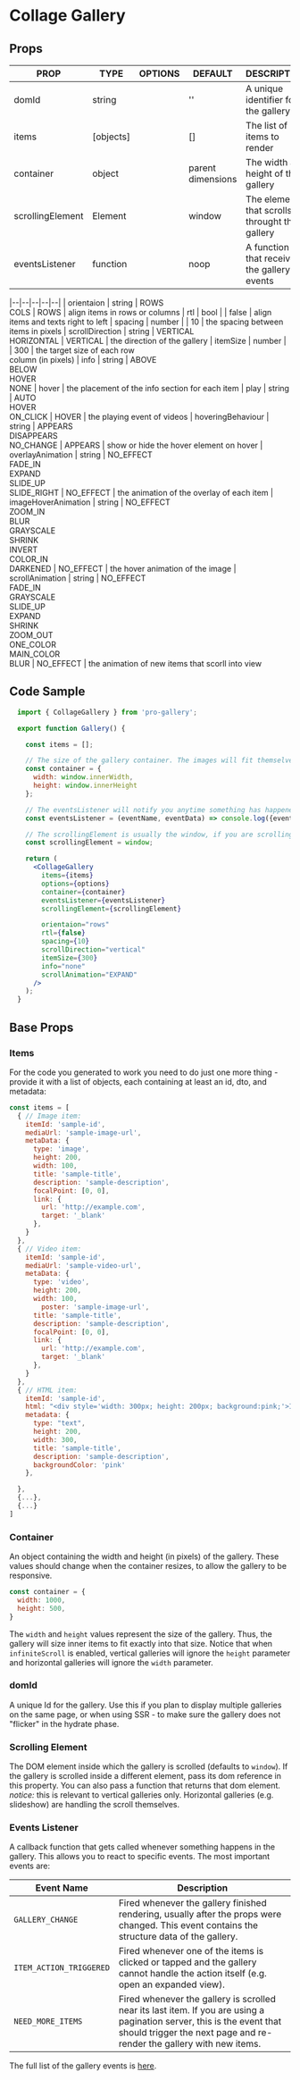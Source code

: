 # Collage Gallery

##  Props

| PROP | TYPE | OPTIONS | DEFAULT | DESCRIPTION
|--|--|--|--|--|
| domId | string | | '' | A unique identifier for the gallery
| items | [objects] | | [] | The list of items to render
| container | object | | parent dimensions | The width and height of the gallery
| scrollingElement | Element | | window | The element that scrolls throught the gallery
| eventsListener | function | | noop | A function that receives the gallery events

|--|--|--|--|--|
| orientaion | string | ROWS <br/> COLS | ROWS | align items in rows or columns
| rtl | bool | | false | align items and texts right to left
| spacing | number | | 10 | the spacing between items in pixels
| scrollDirection | string | VERTICAL <br/> HORIZONTAL | VERTICAL | the direction of the gallery
| itemSize | number | | 300 | the target size of each row <br/> column (in pixels)
| info | string | ABOVE <br/> BELOW <br/> HOVER <br/> NONE | hover | the placement of the info section for each item
| play | string | AUTO <br/> HOVER <br/> ON_CLICK | HOVER | the playing event of videos
| hoveringBehaviour | string | APPEARS <br/> DISAPPEARS <br/> NO_CHANGE | APPEARS | show or hide the hover element on hover
| overlayAnimation | string | NO_EFFECT <br/> FADE_IN <br/> EXPAND <br/> SLIDE_UP <br/> SLIDE_RIGHT | NO_EFFECT | the animation of the overlay of each item
| imageHoverAnimation | string | NO_EFFECT <br/> ZOOM_IN <br/> BLUR <br/> GRAYSCALE <br/> SHRINK <br/> INVERT <br/> COLOR_IN <br/> DARKENED | NO_EFFECT | the hover animation of the image 
| scrollAnimation | string | NO_EFFECT <br/> FADE_IN <br/> GRAYSCALE <br/> SLIDE_UP <br/> EXPAND <br/> SHRINK <br/> ZOOM_OUT <br/> ONE_COLOR <br/> MAIN_COLOR <br/> BLUR | NO_EFFECT | the animation of new items that scorll into view

## Code Sample

```jsx
  import { CollageGallery } from 'pro-gallery';

  export function Gallery() {

    const items = [];

    // The size of the gallery container. The images will fit themselves in it
    const container = {
      width: window.innerWidth,
      height: window.innerHeight
    };

    // The eventsListener will notify you anytime something has happened in the gallery.
    const eventsListener = (eventName, eventData) => console.log({eventName, eventData}); 

    // The scrollingElement is usually the window, if you are scrolling inside another element, suplly it here
    const scrollingElement = window;

    return (
      <CollageGallery
        items={items}
        options={options}
        container={container}
        eventsListener={eventsListener}
        scrollingElement={scrollingElement}

        orientaion="rows"
        rtl={false}
        spacing={10}
        scrollDirection="vertical"
        itemSize={300}
        info="none"
        scrollAnimation="EXPAND"
      />
    );
  }
```

## Base Props

### Items
For the code you generated to work you need to do just one more thing - provide it with a list of objects, each containing at least an id, dto, and metadata:
```jsx
const items = [
  { // Image item:
    itemId: 'sample-id',
    mediaUrl: 'sample-image-url',
    metaData: {
      type: 'image',
      height: 200,
      width: 100,
      title: 'sample-title',
      description: 'sample-description',
      focalPoint: [0, 0],
      link: {
        url: 'http://example.com',
        target: '_blank'
      },
    }
  },
  { // Video item:
    itemId: 'sample-id',
    mediaUrl: 'sample-video-url',
    metaData: {
      type: 'video',
      height: 200,
      width: 100,
  		poster: 'sample-image-url',
      title: 'sample-title',
      description: 'sample-description',
      focalPoint: [0, 0],
      link: {
        url: 'http://example.com',
        target: '_blank'
      },
    }
  },
  { // HTML item:
    itemId: 'sample-id',
    html: "<div style='width: 300px; height: 200px; background:pink;'>I am a text block</div>",
    metadata: {
      type: "text",
      height: 200,
      width: 300,
      title: 'sample-title',
      description: 'sample-description',
      backgroundColor: 'pink'
    },

  },
  {...},
  {...}
]
```

### Container
An object containing the width and height (in pixels) of the gallery.
These values should change when the container resizes, to allow the gallery to be responsive.
```js
const container = {
  width: 1000,
  height: 500,
}
```
The `width` and `height` values represent the size of the gallery. Thus, the gallery will size inner items to fit exactly into that size. Notice that when `infiniteScroll` is enabled, vertical galleries will ignore the `height` parameter and horizontal galleries will ignore the `width` parameter.

### domId
A unique Id for the gallery. Use this if you plan to display multiple galleries on the same page, or when using SSR - to make sure the gallery does not "flicker" in the hydrate phase.

### Scrolling Element
The DOM element inside which the gallery is scrolled (defaults to `window`). If the gallery is scrolled inside a different element, pass its dom reference in this property. You can also pass a function that returns that dom element.
*notice:* this is relevant to vertical galleries only. Horizontal galleries (e.g. slideshow) are handling the scroll themselves.

### Events Listener
A callback function that gets called whenever something happens in the gallery. This allows you to react to specific events.
The most important events are:

| Event Name        |  Description  |
| --------------- | ----------- |
| `GALLERY_CHANGE`  | Fired whenever the gallery finished rendering, usually after the props were changed. This event contains the structure data of the gallery. |
| `ITEM_ACTION_TRIGGERED`  | Fired whenever one of the items is clicked or tapped and the gallery cannot handle the action itself (e.g. open an expanded view). |
| `NEED_MORE_ITEMS`  | Fired whenever the gallery is scrolled near its last item. If you are using a pagination server, this is the event that should trigger the next page and re-render the gallery with new items. |

The full list of the gallery events is [here](https://github.com/wix-incubator/pro-gallery/blob/master/packages/gallery/src/common/constants/events.js).
